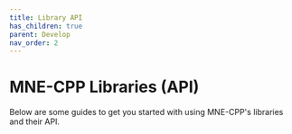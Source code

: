 ```yaml
---
title: Library API
has_children: true
parent: Develop
nav_order: 2
---
```

# MNE-CPP Libraries (API)

Below are some guides to get you started with using MNE-CPP's libraries and their API. 
